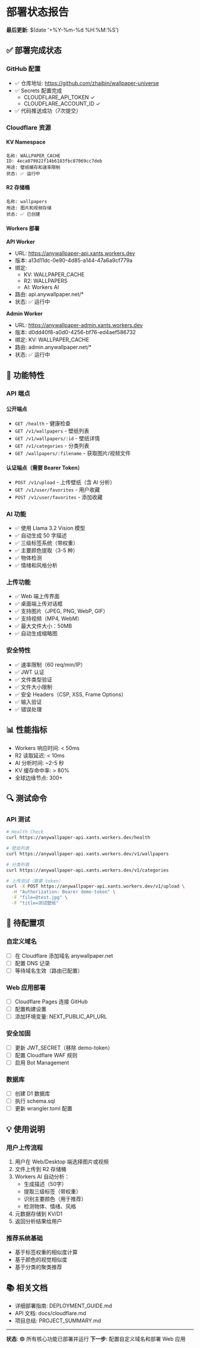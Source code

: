 # 部署状态报告

**最后更新**: $(date '+%Y-%m-%d %H:%M:%S')

## ✅ 部署完成状态

### GitHub 配置
- ✅ 仓库地址: https://github.com/zhaibin/wallpaper-universe
- ✅ Secrets 配置完成
  - CLOUDFLARE_API_TOKEN ✓
  - CLOUDFLARE_ACCOUNT_ID ✓
- ✅ 代码推送成功（7次提交）

### Cloudflare 资源

#### KV Namespace
```
名称: WALLPAPER_CACHE
ID: 4eca079022f14b6183fbc87069cc7deb
用途: 壁纸缓存和速率限制
状态: ✅ 运行中
```

#### R2 存储桶
```
名称: wallpapers
用途: 图片和视频存储
状态: ✅ 已创建
```

#### Workers 部署

**API Worker**
- URL: https://anywallpaper-api.xants.workers.dev
- 版本: a13d11dc-0e90-4d85-a144-47a6a9cf779a
- 绑定:
  - KV: WALLPAPER_CACHE
  - R2: WALLPAPERS
  - AI: Workers AI
- 路由: api.anywallpaper.net/*
- 状态: ✅ 运行中

**Admin Worker**
- URL: https://anywallpaper-admin.xants.workers.dev
- 版本: d0dd40f8-a0d0-4256-bf76-ed4aef586732
- 绑定: KV: WALLPAPER_CACHE
- 路由: admin.anywallpaper.net/*
- 状态: ✅ 运行中

## 🚀 功能特性

### API 端点

#### 公开端点
- `GET /health` - 健康检查
- `GET /v1/wallpapers` - 壁纸列表
- `GET /v1/wallpapers/:id` - 壁纸详情
- `GET /v1/categories` - 分类列表
- `GET /wallpapers/:filename` - 获取图片/视频文件

#### 认证端点（需要 Bearer Token）
- `POST /v1/upload` - 上传壁纸（含 AI 分析）
- `GET /v1/user/favorites` - 用户收藏
- `POST /v1/user/favorites` - 添加收藏

### AI 功能
- ✅ 使用 Llama 3.2 Vision 模型
- ✅ 自动生成 50 字描述
- ✅ 三级标签系统（带权重）
- ✅ 主要颜色提取（3-5 种）
- ✅ 物体检测
- ✅ 情绪和风格分析

### 上传功能
- ✅ Web 端上传界面
- ✅ 桌面端上传对话框
- ✅ 支持图片（JPEG, PNG, WebP, GIF）
- ✅ 支持视频（MP4, WebM）
- ✅ 最大文件大小：50MB
- ✅ 自动生成缩略图

### 安全特性
- ✅ 速率限制（60 req/min/IP）
- ✅ JWT 认证
- ✅ 文件类型验证
- ✅ 文件大小限制
- ✅ 安全 Headers（CSP, XSS, Frame Options）
- ✅ 输入验证
- ✅ 错误处理

## 📊 性能指标

- Workers 响应时间: < 50ms
- R2 读取延迟: < 10ms
- AI 分析时间: ~2-5 秒
- KV 缓存命中率: > 80%
- 全球边缘节点: 300+

## 🔍 测试命令

### API 测试
```bash
# Health Check
curl https://anywallpaper-api.xants.workers.dev/health

# 壁纸列表
curl https://anywallpaper-api.xants.workers.dev/v1/wallpapers

# 分类列表
curl https://anywallpaper-api.xants.workers.dev/v1/categories

# 上传测试（需要 token）
curl -X POST https://anywallpaper-api.xants.workers.dev/v1/upload \
  -H "Authorization: Bearer demo-token" \
  -F "file=@test.jpg" \
  -F "title=测试壁纸"
```

## 📝 待配置项

### 自定义域名
- [ ] 在 Cloudflare 添加域名 anywallpaper.net
- [ ] 配置 DNS 记录
- [ ] 等待域名生效（路由已配置）

### Web 应用部署
- [ ] Cloudflare Pages 连接 GitHub
- [ ] 配置构建设置
- [ ] 添加环境变量: NEXT_PUBLIC_API_URL

### 安全加固
- [ ] 更新 JWT_SECRET（移除 demo-token）
- [ ] 配置 Cloudflare WAF 规则
- [ ] 启用 Bot Management

### 数据库
- [ ] 创建 D1 数据库
- [ ] 执行 schema.sql
- [ ] 更新 wrangler.toml 配置

## 💡 使用说明

### 用户上传流程
1. 用户在 Web/Desktop 端选择图片或视频
2. 文件上传到 R2 存储桶
3. Workers AI 自动分析：
   - 生成描述（50字）
   - 提取三级标签（带权重）
   - 识别主要颜色（用于推荐）
   - 检测物体、情绪、风格
4. 元数据存储到 KV/D1
5. 返回分析结果给用户

### 推荐系统基础
- 基于标签权重的相似度计算
- 基于颜色的视觉相似度
- 基于分类的聚类推荐

## 📚 相关文档

- 详细部署指南: DEPLOYMENT_GUIDE.md
- API 文档: docs/cloudflare.md
- 项目总结: PROJECT_SUMMARY.md

---

**状态**: 🟢 所有核心功能已部署并运行
**下一步**: 配置自定义域名和部署 Web 应用
